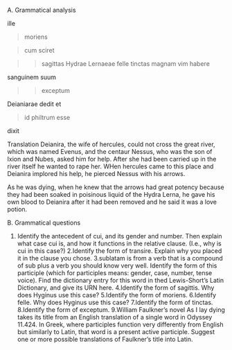 A. Grammatical analysis

ille

> moriens

> cum sciret

> > sagittas Hydrae Lernaeae felle tinctas magnam vim habere

sanguinem suum

> > exceptum

Deianiarae dedit et

> id philtrum esse

dixit

Translation
Deianira, the wife of hercules, could not cross the great river, which was named Evenus, and the centaur Nessus, who was the son of Ixion and Nubes, asked him for help. After she had been carried up in the river itself he wanted to rape her. WHen hercules came to this place and Deianira implored his help, he pierced Nessus with his arrows.

As he was dying, when he knew that the arrows had great potency because they had been soaked in poisinous liquid of the Hydra Lerna, he gave his own blood to Deianira after it had been removed and he said it was a love potion. 

B. Grammatical questions

1. Identify the antecedent of cui, and its gender and number. Then explain what case cui is, and how it functions in the relative clause. (I.e., why is cui in this case?)
2.Identify the form of transire. Explain why you placed it in the clause you chose.
3.sublatam is from a verb that is a compound of sub plus a verb you should know very well. Identify the form of this participle (which for participles means: gender, case, number, tense voice). Find the dictionary entry for this word in thed Lewis-Short’s Latin Dictionary, and give its URN here.
4.Identify the form of sagittis. Why does Hyginus use this case?
5.Identify the form of moriens.
6.Identify felle. Why does Hyginus use this case?
7.Identify the form of tinctas.
8.Identify the form of exceptum.
9.William Faulkner’s novel As I lay dying takes its title from an English translation of a single word in Odyssey 11.424. In Greek, where participles function very differently from English but similarly to Latin, that word is a present active participle. Suggest one or more possible translations of Faulkner’s title into Latin.
